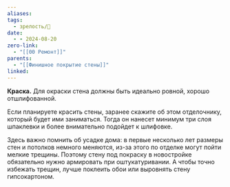 ```yaml
---
aliases: 
tags:
  - зрелость/🌱
date:
  - - 2024-08-20
zero-link:
  - "[[00 Ремонт]]"
parents:
  - "[[Финишное покрытие стены]]"
linked:
---
```

**Краска.** Для окраски стена должны быть идеально ровной, хорошо отшлифованной.

Если планируете красить стены, заранее скажите об этом отделочнику, который будет ими заниматься. Тогда он нанесет минимум три слоя шпаклевки и более внимательно подойдет к шлифовке.

Здесь важно помнить об усадке дома: в первые несколько лет размеры стен и потолков немного меняются, из-за этого по отделке могут пойти мелкие трещины. Поэтому стену под покраску в новостройке обязательно нужно армировать при оштукатуривании. А чтобы точно избежать трещин, лучше поклеить обои или выровнять стену гипсокартоном.